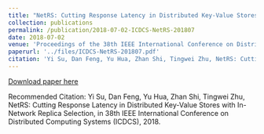 ```yaml
---
title: "NetRS: Cutting Response Latency in Distributed Key-Value Stores with In-Network Replica Selection"
collection: publications
permalink: /publication/2018-07-02-ICDCS-NetRS-201807
date: 2018-07-02
venue: 'Proceedings of the 38th IEEE International Conference on Distributed Computing Systems (ICDCS)'
paperurl: '../files/ICDCS-NetRS-201807.pdf'
citation: 'Yi Su, Dan Feng, Yu Hua, Zhan Shi, Tingwei Zhu, NetRS: Cutting Response Latency in Distributed Key-Value Stores with In-Network Replica Selection, in 38th IEEE International Conference on Distributed Computing Systems (ICDCS), 2018.'
---
```


<a href='../files/ICDCS-NetRS-201807.pdf'>Download paper here</a>

Recommended Citation: 
Yi Su, Dan Feng, Yu Hua, Zhan Shi, Tingwei Zhu, NetRS: Cutting Response Latency in Distributed Key-Value Stores with In-Network Replica Selection, in 38th IEEE International Conference on Distributed Computing Systems (ICDCS), 2018.
